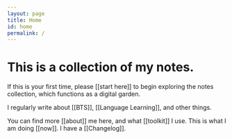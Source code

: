 ```yaml
---
layout: page
title: Home
id: home
permalink: /
---
```


# This is a collection of my notes.

<p>If this is your first time, please [[start here]] to begin exploring the notes collection, which functions as a digital garden.</p>

<p>I regularly write about [[BTS]], [[Language Learning]], and other things.</p>

<p>You can find more [[about]] me here, and what [[toolkit]] I use. This is what I am doing [[now]]. I have a [[Changelog]].</p> 



<style>
  .wrapper {
    max-width: 44em;
  }
</style>
